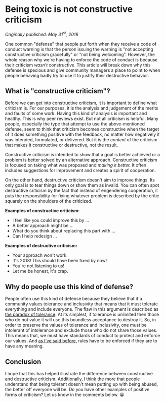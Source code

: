# Being toxic is not constructive criticism

_Originally published: May 31<sup>st</sup>, 2018_

One common "defense" that people put forth when they receive a code of conduct warning is that the person issuing the warning is "not accepting constructive criticism gracefully" or "not being welcoming". However, the whole reason why we're having to enforce the code of conduct is because their criticism _wasn't_ constructive. This article will break down why this defense is specious and give community managers a place to point to when people behaving badly try to use it to justify their destructive behavior.

## What is "constructive criticism"?

Before we can get into constructive criticism, it is important to define what criticism is. For our purposes, it is the analysis and judgement of the merits and faults of some work. Having this kind of analysis is important and healthy. This is why peer reviews exist. But not all criticism is helpful. Many people, especially the type that attempt to use the above-mentioned defense, seem to think that criticism becomes constructive when the target of it does something positive with the feedback, no matter how negatively it was intended, formulated, or delivered. But it is the _content_ of the criticism that makes it constructive or destructive, not the result.

Constructive criticism is intended to show that a goal is better achieved or a problem is better solved by an alternative approach. Constructive criticism is focused on taking what was proposed and _making it better._ It often includes suggestions for improvement and creates a spirit of cooperation.

On the other hand, destructive criticism doesn't aim to improve things. Its only goal is to tear things down or show them as invalid. You can often spot destructive criticism by the fact that instead of engendering cooperation, it puts the responsibility for fixing whatever problem is described by the critic squarely on the shoulders of the criticized.

**Examples of constructive criticism:**

- I feel like you could improve this by ...
- A better approach might be ...
- What do you think about replacing this part with ...
- Can I help redesign ...

**Examples of destructive criticism:**

- Your approach won't work.
- It's 2018! This should have been fixed by now!
- You're not listening to us!
- Let me be honest, it's crap.

## Why do people use this kind of defense?

People often use this kind of defense because they believe that if a community values tolerance and inclusivity that means that it must tolerate everything and include everyone. The flaw in this argument is described as [the paradox of tolerance](https://en.wikipedia.org/wiki/Paradox_of_tolerance). At its simplest, if tolerance is unlimited then those who do not value it will use this boundless acceptance to destroy it. So, in order to preserve the values of tolerance and inclusivity, one must be intolerant of intolerance and exclude those who do not share those values. This means that, we must have standards of conduct to protect and enforce our values. And [as I've said before](/t/integrating-a-code-of-conduct/10224), rules have to be enforced if they are to have any meaning.

## Conclusion

I hope that this has helped illustrate the difference between constructive and destructive criticism. Additionally, I think the more that people understand that being tolerant doesn't mean putting up with being abused, the better off everyone will be. Do you have other examples of positive forms of criticism? Let us know in the comments below. 😀
